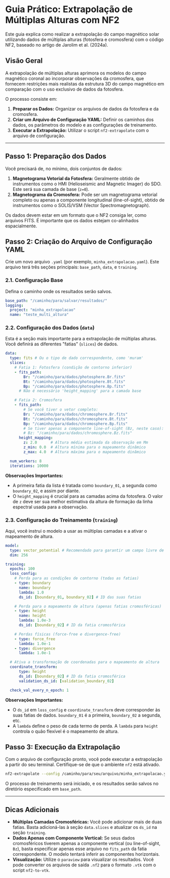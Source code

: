 # Guia Prático: Extrapolação de Múltiplas Alturas com NF2

Este guia explica como realizar a extrapolação do campo magnético solar utilizando dados de múltiplas alturas (fotosfera e cromosfera) com o código NF2, baseado no artigo de Jarolim et al. (2024a).

## Visão Geral

A extrapolação de múltiplas alturas aprimora os modelos do campo magnético coronal ao incorporar observações da cromosfera, que fornecem restrições mais realistas da estrutura 3D do campo magnético em comparação com o uso exclusivo de dados da fotosfera.

O processo consiste em:
1.  **Preparar os Dados:** Organizar os arquivos de dados da fotosfera e da cromosfera.
2.  **Criar um Arquivo de Configuração YAML:** Definir os caminhos dos dados, os parâmetros do modelo e as configurações de treinamento.
3.  **Executar a Extrapolação:** Utilizar o script `nf2-extrapolate` com o arquivo de configuração.

---

## Passo 1: Preparação dos Dados

Você precisará de, no mínimo, dois conjuntos de dados:

1.  **Magnetograma Vetorial da Fotosfera:** Geralmente obtido de instrumentos como o HMI (Helioseismic and Magnetic Imager) do SDO. Este será sua camada de base (`z=0`).
2.  **Magnetograma da Cromosfera:** Pode ser um magnetograma vetorial completo ou apenas a componente longitudinal (line-of-sight), obtido de instrumentos como o SOLIS/VSM (Vector Spectromagnetograph).

Os dados devem estar em um formato que o NF2 consiga ler, como arquivos FITS. É importante que os dados estejam co-alinhados espacialmente.

## Passo 2: Criação do Arquivo de Configuração YAML

Crie um novo arquivo `.yaml` (por exemplo, `minha_extrapolacao.yaml`). Este arquivo terá três seções principais: `base_path`, `data`, e `training`.

### 2.1. Configuração Base

Defina o caminho onde os resultados serão salvos.

```yaml
base_path: "/caminho/para/salvar/resultados/"
logging:
  project: "minha_extrapolacao"
  name: "teste_multi_altura"
```

### 2.2. Configuração dos Dados (`data`)

Esta é a seção mais importante para a extrapolação de múltiplas alturas. Você definirá as diferentes "fatias" (`slices`) de dados.

```yaml
data:
  type: fits # Ou o tipo de dado correspondente, como 'muram'
  slices:
    # Fatia 1: Fotosfera (condição de contorno inferior)
    - fits_path:
        Br: "/caminho/para/dados/photosphere.Br.fits"
        Bt: "/caminho/para/dados/photosphere.Bt.fits"
        Bp: "/caminho/para/dados/photosphere.Bp.fits"
      # Não é necessário 'height_mapping' para a camada base

    # Fatia 2: Cromosfera
    - fits_path:
        # Se você tiver o vetor completo:
        Br: "/caminho/para/dados/chromosphere.Br.fits"
        Bt: "/caminho/para/dados/chromosphere.Bt.fits"
        Bp: "/caminho/para/dados/chromosphere.Bp.fits"
        # Se tiver apenas a componente line-of-sight (Bz, neste caso):
        # Bz: "/caminho/para/dados/chromosphere.Bz.fits"
      height_mapping:
        z: 2.0      # Altura média estimada da observação em Mm
        z_min: 0.0  # Altura mínima para o mapeamento dinâmico
        z_max: 4.0  # Altura máxima para o mapeamento dinâmico

  num_workers: 8
  iterations: 10000
```

**Observações Importantes:**

-   A primeira fatia da lista é tratada como `boundary_01`, a segunda como `boundary_02`, e assim por diante.
-   O `height_mapping` é crucial para as camadas acima da fotosfera. O valor de `z` deve ser sua melhor estimativa da altura de formação da linha espectral usada para a observação.

### 2.3. Configuração do Treinamento (`training`)

Aqui, você instrui o modelo a usar as múltiplas camadas e a ativar o mapeamento de altura.

```yaml
model:
  type: vector_potential # Recomendado para garantir um campo livre de divergência
  dim: 256

training:
  epochs: 100
  loss_config:
    # Perda para as condições de contorno (todas as fatias)
    - type: boundary
      name: boundary
      lambda: 1.0
      ds_id: [boundary_01, boundary_02] # ID das suas fatias

    # Perda para o mapeamento de altura (apenas fatias cromosféricas)
    - type: height
      name: height
      lambda: 1.0e-3
      ds_id: [boundary_02] # ID da fatia cromosférica

    # Perdas físicas (force-free e divergence-free)
    - type: force_free
      lambda: 1.0e-1
    - type: divergence
      lambda: 1.0e-1

  # Ativa a transformação de coordenadas para o mapeamento de altura
  coordinate_transform:
      type: height
      ds_id: [boundary_02] # ID da fatia cromosférica
      validation_ds_id: [validation_boundary_02]

  check_val_every_n_epoch: 1
```

**Observações Importantes:**

-   O `ds_id` em `loss_config` e `coordinate_transform` deve corresponder às suas fatias de dados. `boundary_01` é a primeira, `boundary_02` a segunda, etc.
-   A `lambda` define o peso de cada termo de perda. A `lambda` para `height` controla o quão flexível é o mapeamento de altura.

## Passo 3: Execução da Extrapolação

Com o arquivo de configuração pronto, você pode executar a extrapolação a partir do seu terminal. Certifique-se de que o ambiente `nf2` está ativado.

```bash
nf2-extrapolate --config /caminho/para/seu/arquivo/minha_extrapolacao.yaml
```

O processo de treinamento será iniciado, e os resultados serão salvos no diretório especificado em `base_path`.

---

## Dicas Adicionais

-   **Múltiplas Camadas Cromosféricas:** Você pode adicionar mais de duas fatias. Basta adicioná-las à seção `data.slices` e atualizar os `ds_id` na seção `training`.
-   **Dados Apenas com Componente Vertical:** Se seus dados cromosféricos tiverem apenas a componente vertical (ou line-of-sight, `Bz`), basta especificar apenas esse arquivo no `fits_path` da fatia correspondente. O modelo tentará inferir as componentes horizontais.
-   **Visualização:** Utilize o `paraview` para visualizar os resultados. Você pode converter os arquivos de saída `.nf2` para o formato `.vtk` com o script `nf2-to-vtk`.

